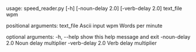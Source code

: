 usage: speed_reader.py [-h] [-noun-delay 2.0] [-verb-delay 2.0] text_file wpm

positional arguments:
  text_file        Ascii input
  wpm              Words per minute

optional arguments:
  -h, --help       show this help message and exit
  -noun-delay 2.0  Noun delay multiplier
  -verb-delay 2.0  Verb delay multiplier
